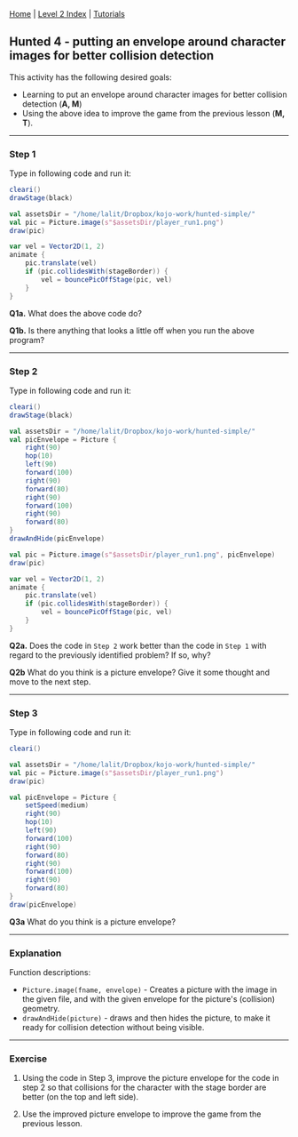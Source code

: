<div class="nav">
  <a href="../../index.html">Home</a> | <a href="index.html">Level 2 Index</a> | <a href="../../tutorials-index.html">Tutorials</a>
</div>

## Hunted 4 - putting an envelope around character images for better collision detection

This activity has the following desired goals:
* Learning to put an envelope around character images for better collision detection (**A, M**)
* Using the above idea to improve the game from the previous lesson  (**M, T**).

---

### Step 1
Type in following code and run it:

```scala
cleari()
drawStage(black)

val assetsDir = "/home/lalit/Dropbox/kojo-work/hunted-simple/"
val pic = Picture.image(s"$assetsDir/player_run1.png")
draw(pic)

var vel = Vector2D(1, 2)
animate {
    pic.translate(vel)
    if (pic.collidesWith(stageBorder)) {
        vel = bouncePicOffStage(pic, vel)
    }
}
```

**Q1a.** What does the above code do?

**Q1b.** Is there anything that looks a little off when you run the above program?

---

### Step 2
Type in following code and run it:

```scala
cleari()
drawStage(black)

val assetsDir = "/home/lalit/Dropbox/kojo-work/hunted-simple/"
val picEnvelope = Picture {
    right(90)
    hop(10)
    left(90)
    forward(100)
    right(90)
    forward(80)
    right(90)
    forward(100)
    right(90)
    forward(80)
}
drawAndHide(picEnvelope)

val pic = Picture.image(s"$assetsDir/player_run1.png", picEnvelope)
draw(pic)

var vel = Vector2D(1, 2)
animate {
    pic.translate(vel)
    if (pic.collidesWith(stageBorder)) {
        vel = bouncePicOffStage(pic, vel)
    }
}
```

**Q2a.** Does the code in `Step 2` work better than the code in `Step 1` with regard to the previously identified problem? If so, why?

**Q2b** What do you think is a picture envelope? Give it some thought and move to the next step.

---

### Step 3
Type in following code and run it:

```scala
cleari()

val assetsDir = "/home/lalit/Dropbox/kojo-work/hunted-simple/"
val pic = Picture.image(s"$assetsDir/player_run1.png")
draw(pic)

val picEnvelope = Picture {
    setSpeed(medium)
    right(90)
    hop(10)
    left(90)
    forward(100)
    right(90)
    forward(80)
    right(90)
    forward(100)
    right(90)
    forward(80)
}
draw(picEnvelope)
```

**Q3a** What do you think is a picture envelope?

---

### Explanation
Function descriptions:
* `Picture.image(fname, envelope)` - Creates a picture with the image in the given file, and with the given envelope for the picture's (collision) geometry.
* `drawAndHide(picture)` - draws and then hides the picture, to make it ready for collision detection without being visible.

---

### Exercise

1. Using the code in Step 3, improve the picture envelope for the code in step 2 so that collisions for the character with the stage border are better (on the top and left side).

2. Use the improved picture envelope to improve the game from the previous lesson.